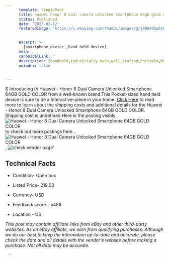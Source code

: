 ```yaml
---
      template: SinglePost
      title: huawei honor 8 dual camera unlocked smartphone 64gb gold color
      status: Published
      date: '2023-02-12'
      featuredImage: 'https://i.ebayimg.com/thumbs/images/g/j88AAOSwSkpeHXtp/s-l225.jpg'
       

      excerpt: >-
        [smartphone,device ,hand held device]
      meta:
      canonicalLink: ''
      description: [handheld,industrially made,well crafted,Portable,Mobile,Compact,Convenient,Lightweight,Maneuverable,Man-portable,Miniature,Carriable,Hand-held,Light,Holdable,Transportable,Mobile device,Pocket-sized,On-the-go,Wireless,Cordless,Compact size,Convenient size, smartphone,device ,hand held device]
      noindex: false
      

---
```

$
      Introducing th Huawei - Honor 8 Dual Camera Unlocked Smartphone 64GB GOLD COLOR from a well-known brand.This Pocket-sized hand held device is sure to be a Interactive-piece in your home. [Click Here](https://www.ebay.com/itm/264598442777?hash=item3d9b4bd319%3Ag%3Aj88AAOSwSkpeHXtp&mkevt=1&mkcid=1&mkrid=711-53200-19255-0&campid=%253CePNCampaignId%253E&customid=%253CreferenceId%253E&toolid=10049) to read more to learn about the shipping costs and additional details for the Huawei - Honor 8 Dual Camera Unlocked Smartphone 64GB GOLD COLOR. Shipping cost is undefined.Here is the posting visibly ![Huawei - Honor 8 Dual Camera Unlocked Smartphone 64GB GOLD COLOR](https://i.ebayimg.com/thumbs/images/g/j88AAOSwSkpeHXtp/s-l225.jpg) to check out more postings here... ![Huawei - Honor 8 Dual Camera Unlocked Smartphone 64GB GOLD COLOR](https://i.ebayimg.com/images/g/j88AAOSwSkpeHXtp/s-l1600.jpg), ![check vendor page](https://origin-galleryplus.ebayimg.com/ws/web/264598442777_2_0_1/225x225.jpg,https://origin-galleryplus.ebayimg.com/ws/web/264598442777_3_0_1/225x225.jpg,https://origin-galleryplus.ebayimg.com/ws/web/264598442777_4_0_1/225x225.jpg,https://origin-galleryplus.ebayimg.com/ws/web/264598442777_5_0_1/225x225.jpg)'

      

 ## Technical Facts 



     
      

 - Condition- Open box 


      

 - Listed Price- 219.00 


      

 - Currency- USD 


      

 - Feedback score - 5488 


      

 - Location - US 


      
      

 *_This post may contain affiliate links from eBay and other third-party websites. As an eBay affiliate, we earn from qualifying purchases. Although we do our best to keep the information up-to-date and accurate, please check the date and all details with the vendor's website before making a purchase. Not all data may be accurate._*




      -
